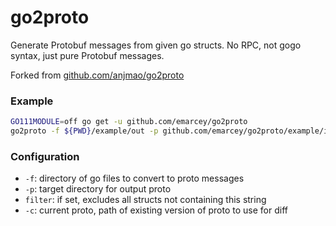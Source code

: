# go2proto

Generate Protobuf messages from given go structs. No RPC, not gogo syntax, just pure Protobuf messages.

Forked from [github.com/anjmao/go2proto](https://github.com/anjmao/go2proto)

### Example

```sh
GO111MODULE=off go get -u github.com/emarcey/go2proto
go2proto -f ${PWD}/example/out -p github.com/emarcey/go2proto/example/in
```

### Configuration

* `-f`: directory of go files to convert to proto messages
* `-p`: target directory for output proto
* `filter`: if set, excludes all structs not containing this string
* `-c`: current proto, path of existing version of proto to use for diff
